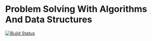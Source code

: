 # Problem Solving With Algorithms And Data Structures

[![Build Status](https://dev.azure.com/arttet/problem-solving-with-algorithms-and-data-structures/_apis/build/status/arttet.problem-solving-with-algorithms-and-data-structures?branchName=develop)](https://dev.azure.com/arttet/problem-solving-with-algorithms-and-data-structures/_build/latest?definitionId=6&branchName=develop)
